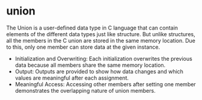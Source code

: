 # union
The Union is a user-defined data type in C language that can contain elements of the different data types just like structure. But unlike structures, all the members in the C union are stored in the same memory location. Due to this, only one member can store data at the given instance.


* Initialization and Overwriting: Each initialization overwrites the previous data because all members share the same memory location.
* Output: Outputs are provided to show how data changes and which values are meaningful after each assignment.
* Meaningful Access: Accessing other members after setting one member demonstrates the overlapping nature of union members.